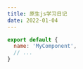 ```yaml
---
title: 原生js学习日记
date: 2022-01-04
---
```


``` js
export default {
  name: 'MyComponent',
  // ...
}
```